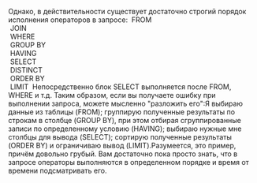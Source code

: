 Однако, в действительности существует достаточно строгий порядок исполнения операторов в запросе: 
 FROM  
 JOIN  
 WHERE  
 GROUP BY  
 HAVING  
 SELECT  
 DISTINCT  
 ORDER BY  
 LIMIT
 Непосредственно блок SELECT выполняется после FROM, WHERE и т.д. Таким образом, если вы получаете ошибку при выполнении запроса, можете мысленно "разложить его":Я выбираю данные из таблицы (FROM); группирую полученные результаты по строкам в столбце (GROUP BY), при этом отбирая сгруппированные записи по определенному условию (HAVING); выбираю нужные мне столбцы для вывода (SELECT); сортирую полученные результаты (ORDER BY) и ограничиваю вывод (LIMIT).Разумеется, это пример, причём довольно грубый. Вам достаточно пока просто знать, что в запросе операторы выполняются в определенном порядке и время от времени подсматривать его.